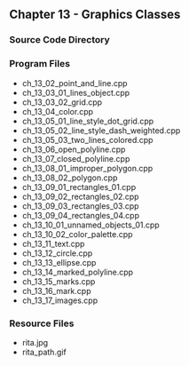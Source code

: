 ## Chapter 13 - Graphics Classes
### Source Code Directory

### Program Files
* ch\_13\_02\_point\_and\_line.cpp
* ch\_13\_03\_01\_lines\_object.cpp
* ch\_13\_03\_02\_grid.cpp
* ch\_13\_04\_color.cpp
* ch\_13\_05\_01\_line\_style\_dot\_grid.cpp
* ch\_13\_05\_02\_line\_style\_dash\_weighted.cpp
* ch\_13\_05\_03\_two\_lines\_colored.cpp
* ch\_13\_06\_open\_polyline.cpp 
* ch\_13\_07\_closed\_polyline.cpp 
* ch\_13\_08\_01\_improper\_polygon.cpp 
* ch\_13\_08\_02\_polygon.cpp
* ch\_13\_09\_01\_rectangles\_01.cpp
* ch\_13\_09\_02\_rectangles\_02.cpp
* ch\_13\_09\_03\_rectangles\_03.cpp
* ch\_13\_09\_04\_rectangles\_04.cpp
* ch\_13\_10\_01\_unnamed\_objects\_01.cpp
* ch\_13\_10\_02\_color\_palette.cpp
* ch\_13\_11\_text.cpp
* ch\_13\_12\_circle.cpp
* ch\_13\_13\_ellipse.cpp
* ch\_13\_14\_marked\_polyline.cpp
* ch\_13\_15\_marks.cpp
* ch\_13\_16\_mark.cpp
* ch\_13\_17\_images.cpp 

### Resource Files
* rita.jpg
* rita\_path.gif
